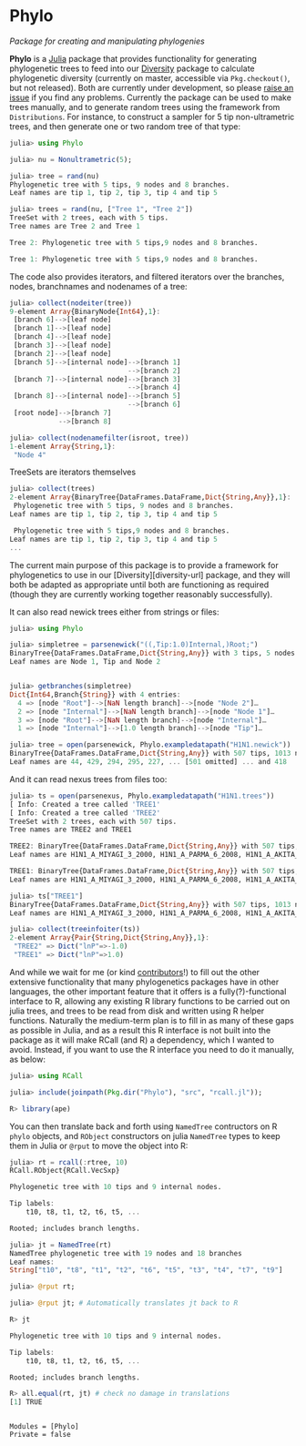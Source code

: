 # Phylo

*Package for creating and manipulating phylogenies*

**Phylo** is a [Julia](http://www.julialang.org) package that provides
 functionality for generating phylogenetic trees to feed into our
 [Diversity](https://github.com/richardreeve/Diversity.jl) package to calculate phylogenetic
 diversity (currently on master, accessible via `Pkg.checkout()`,
 but not released). Both are currently under development, so please
 [raise an issue](https://github.com/richardreeve/Phylo.jl/issues) if you find any problems. Currently the
 package can be used to make trees manually, and to generate random
 trees using the framework from `Distributions`. For instance, to construct a sampler for 5 tip non-ultrametric
 trees, and then generate one or two random tree of that type:

```julia
julia> using Phylo

julia> nu = Nonultrametric(5);

julia> tree = rand(nu)
Phylogenetic tree with 5 tips, 9 nodes and 8 branches.
Leaf names are tip 1, tip 2, tip 3, tip 4 and tip 5

julia> trees = rand(nu, ["Tree 1", "Tree 2"])
TreeSet with 2 trees, each with 5 tips.
Tree names are Tree 2 and Tree 1

Tree 2: Phylogenetic tree with 5 tips,9 nodes and 8 branches.

Tree 1: Phylogenetic tree with 5 tips,9 nodes and 8 branches.
```

The code also provides iterators, and filtered iterators over the
branches, nodes, branchnames and nodenames of a tree:

```julia
julia> collect(nodeiter(tree))
9-element Array{BinaryNode{Int64},1}:
 [branch 6]-->[leaf node]
 [branch 1]-->[leaf node]
 [branch 4]-->[leaf node]
 [branch 3]-->[leaf node]
 [branch 2]-->[leaf node]
 [branch 5]-->[internal node]-->[branch 1]
                             -->[branch 2]
 [branch 7]-->[internal node]-->[branch 3]
                             -->[branch 4]
 [branch 8]-->[internal node]-->[branch 5]
                             -->[branch 6]
 [root node]-->[branch 7]
            -->[branch 8]

julia> collect(nodenamefilter(isroot, tree))
1-element Array{String,1}:
 "Node 4"
```

TreeSets are iterators themselves

```julia
julia> collect(trees)
2-element Array{BinaryTree{DataFrames.DataFrame,Dict{String,Any}},1}:
 Phylogenetic tree with 5 tips, 9 nodes and 8 branches.
Leaf names are tip 1, tip 2, tip 3, tip 4 and tip 5

 Phylogenetic tree with 5 tips,9 nodes and 8 branches.
Leaf names are tip 1, tip 2, tip 3, tip 4 and tip 5
...
```

The current main purpose of this package is to provide a framework for
phylogenetics to use in our [Diversity][diversity-url] package, and
they will both be adapted as appropriate until both are functioning as
required (though they are currently working together reasonably successfully).

It can also read newick trees either from
strings or files:

```julia
julia> using Phylo

julia> simpletree = parsenewick("((,Tip:1.0)Internal,)Root;")
BinaryTree{DataFrames.DataFrame,Dict{String,Any}} with 3 tips, 5 nodes and 4 branches.
Leaf names are Node 1, Tip and Node 2


julia> getbranches(simpletree)
Dict{Int64,Branch{String}} with 4 entries:
  4 => [node "Root"]-->[NaN length branch]-->[node "Node 2"]…
  2 => [node "Internal"]-->[NaN length branch]-->[node "Node 1"]…
  3 => [node "Root"]-->[NaN length branch]-->[node "Internal"]…
  1 => [node "Internal"]-->[1.0 length branch]-->[node "Tip"]…

julia> tree = open(parsenewick, Phylo.exampledatapath("H1N1.newick"))
BinaryTree{DataFrames.DataFrame,Dict{String,Any}} with 507 tips, 1013 nodes and 1012 branches.
Leaf names are 44, 429, 294, 295, 227, ... [501 omitted] ... and 418
```
And it can read nexus trees from files too:

```julia
julia> ts = open(parsenexus, Phylo.exampledatapath("H1N1.trees"))
[ Info: Created a tree called 'TREE1'
[ Info: Created a tree called 'TREE2'
TreeSet with 2 trees, each with 507 tips.
Tree names are TREE2 and TREE1

TREE2: BinaryTree{DataFrames.DataFrame,Dict{String,Any}} with 507 tips, 1013 nodes and 1012 branches.
Leaf names are H1N1_A_MIYAGI_3_2000, H1N1_A_PARMA_6_2008, H1N1_A_AKITA_86_2002, H1N1_A_DAKAR_14_1997, H1N1_A_EGYPT_84_2001, ... [501 omitted] ... and H1N1_A_HONGKONG_2070_1999

TREE1: BinaryTree{DataFrames.DataFrame,Dict{String,Any}} with 507 tips, 1013 nodes and 1012 branches.
Leaf names are H1N1_A_MIYAGI_3_2000, H1N1_A_PARMA_6_2008, H1N1_A_AKITA_86_2002, H1N1_A_DAKAR_14_1997, H1N1_A_EGYPT_84_2001, ... [501 omitted] ... and H1N1_A_HONGKONG_2070_1999

julia> ts["TREE1"]
BinaryTree{DataFrames.DataFrame,Dict{String,Any}} with 507 tips, 1013 nodes and 1012 branches.
Leaf names are H1N1_A_MIYAGI_3_2000, H1N1_A_PARMA_6_2008, H1N1_A_AKITA_86_2002, H1N1_A_DAKAR_14_1997, H1N1_A_EGYPT_84_2001, ... [501 omitted] ... and H1N1_A_HONGKONG_2070_1999

julia> collect(treeinfoiter(ts))
2-element Array{Pair{String,Dict{String,Any}},1}:
 "TREE2" => Dict("lnP"=>-1.0)
 "TREE1" => Dict("lnP"=>1.0)
```

And while we wait for me (or kind [contributors](https://github.com/richardreeve/Phylo.jl/pulls)!) to fill out
the other extensive functionality that many phylogenetics packages
have in other languages, the other important feature that it offers is
a fully(?)-functional interface to R, allowing any existing R library
functions to be carried out on julia trees, and trees to be read from
disk and written using R helper functions. Naturally the medium-term
plan is to fill in as many of these gaps as possible in Julia, and as
a result this R interface is not built into the package as it will make
RCall (and R) a dependency, which I wanted to avoid. Instead, if you
want to use the R interface you need to do it manually, as below:

```julia
julia> using RCall

julia> include(joinpath(Pkg.dir("Phylo"), "src", "rcall.jl"));

R> library(ape)
```

You can then translate back and forth using `NamedTree` contructors on
R `phylo` objects, and `RObject` constructors on julia `NamedTree`
types to keep them in Julia or `@rput` to move the object into R:

```julia
julia> rt = rcall(:rtree, 10)
RCall.RObject{RCall.VecSxp}

Phylogenetic tree with 10 tips and 9 internal nodes.

Tip labels:
	t10, t8, t1, t2, t6, t5, ...

Rooted; includes branch lengths.

julia> jt = NamedTree(rt)
NamedTree phylogenetic tree with 19 nodes and 18 branches
Leaf names:
String["t10", "t8", "t1", "t2", "t6", "t5", "t3", "t4", "t7", "t9"]

julia> @rput rt;

julia> @rput jt; # Automatically translates jt back to R

R> jt

Phylogenetic tree with 10 tips and 9 internal nodes.

Tip labels:
	t10, t8, t1, t2, t6, t5, ...

Rooted; includes branch lengths.

R> all.equal(rt, jt) # check no damage in translations
[1] TRUE
```

```@contents
```

```@autodocs
Modules = [Phylo]
Private = false
```

```@index
```
